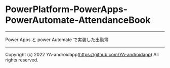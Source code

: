 # PowerPlatform-PowerApps-PowerAutomate-AttendanceBook

---

Power Apps と power Automate で実装した出勤簿

---

Copyright (c) 2022 YA-androidapp(https://github.com/YA-androidapp) All rights reserved.
